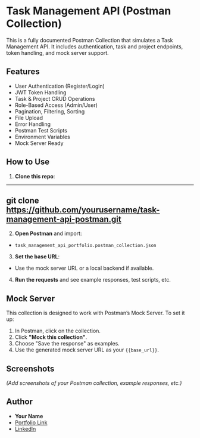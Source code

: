 # Task Management API (Postman Collection)

This is a fully documented Postman Collection that simulates a Task Management API. It includes authentication, task and project endpoints, token handling, and mock server support.

## Features

- User Authentication (Register/Login)
- JWT Token Handling
- Task & Project CRUD Operations
- Role-Based Access (Admin/User)
- Pagination, Filtering, Sorting
- File Upload
- Error Handling
- Postman Test Scripts
- Environment Variables
- Mock Server Ready

## How to Use
1. **Clone this repo**:
---------
git clone https://github.com/yourusername/task-management-api-postman.git
---------
2. **Open Postman** and import:
- `task_management_api_portfolio.postman_collection.json`

3. **Set the base URL**:
- Use the mock server URL or a local backend if available.

4. **Run the requests** and see example responses, test scripts, etc.

## Mock Server

This collection is designed to work with Postman’s Mock Server. To set it up:

1. In Postman, click on the collection.
2. Click **"Mock this collection"**.
3. Choose "Save the response" as examples.
4. Use the generated mock server URL as your `{{base_url}}`.

## Screenshots

*(Add screenshots of your Postman collection, example responses, etc.)*

## Author

- **Your Name**
- [Portfolio Link](https://yourportfolio.com)
- [LinkedIn](https://linkedin.com/in/yourprofile)
   
